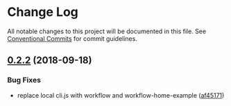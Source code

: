 # Change Log

All notable changes to this project will be documented in this file.
See [Conventional Commits](https://conventionalcommits.org) for commit guidelines.

<a name="0.2.2"></a>
## [0.2.2](https://github.com/havardh/workflow/compare/workflow-app-powershell@0.2.1...workflow-app-powershell@0.2.2) (2018-09-18)


### Bug Fixes

* replace local cli.js with workflow and workflow-home-example ([af45171](https://github.com/havardh/workflow/commit/af45171))
